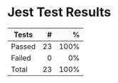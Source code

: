 # Jest Test Results

| Tests  |   # |    % |
| ------ | --: | ---: |
| Passed | 23 | 100% |
| Failed | 0 | 0% |
| Total  | 23 | 100% |
